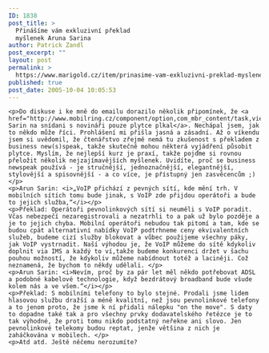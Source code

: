 ```yaml
---
ID: 1838
post_title: >
  Přinášíme vám exkluzivní překlad
  myšlenek Aruna Sarina
author: Patrick Zandl
post_excerpt: ""
layout: post
permalink: >
  https://www.marigold.cz/item/prinasime-vam-exkluzivni-preklad-myslenek-aruna-sarina
published: true
post_date: 2005-10-04 10:05:53
---
```

	<p>Do diskuse i ke mně do emailu dorazilo několik připomínek, že <a href="http://www.mobilring.cz/component/option,com_mbr_content/task,view/id,228/category,operatori/">Arun Sarin na snídani s novináři pouze plytce plkal</a>. Nechápal jsem, jak to někdo může říci. Prohlášení mi přišla jasná a zásadní. Až o víkendu jsem si uvědomil, že čtenářstvo zřejmě nemá tu zkušenost s překladem z business new(s)speak, takže skutečně mohou některá vyjádření působit plytce. Myslím, že nejlepší kurz je praxí, takže pojďme si rovnou přeložit několik nejzajímavějších myšlenek. Uvidíte, proč se business newspeak používá - je stručnější, jednoznačnější, elegantnější, stylovější a spisovnější - a co více, je přístupný jen zasvěcencům ;)</p>
	<p>Arun Sarin: <i>„VoIP přichází z pevných sítí, kde mění trh. V mobilních sítích tomu bude jinak, s VoIP zde přijdou operátoři a bude to jejich služba,“</i></p>
	<p>Překlad: Operátoři pevnolinkových sítí si neuměli s VoIP poradit. Včas nebezpečí nezaregistrovali a nezatrhli to a pak už bylo pozděje a je to jejich chyba. Mobilní operátoři nebudou tak pitomí a tam, kde se budou cpát alternativní nabídky VoIP podtrhneme ceny ekvivalentních služeb, budeme cizí služby blokovat a vůbec použijeme všechny páky, jak VoIP vystrnadit. Naší výhodou je, že VoIP můžeme do sítě kdykoliv doplnit via IMS a každý to ví,takže budeme konkurenci držet v šachu pouhou možností, že kdykoliv můžeme nabídnout totéž a laciněji. Což neznamená, že bychom to někdy udělali. </p>
	<p>Arun Sarin: <i>Nevím, proč by za pár let měl někdo potřebovat ADSL a podobné kabelové technologie, když bezdrátový broadband bude všude kolem nás a ve všem.“</i></p>
	<p>Překlad: S mobilními telefony to bylo stejné. Prodali jsme lidem hlasovou službu dražší a méně kvalitní, než jsou pevnolinkové telefony a to jenom proto, že jsme k ní přidali nálepku "on the move". S daty to dopadne také tak a pro všechny prvky dodavatelského řetězce je to tak výhodné, že proti tomu nikdo podstatný neřekne ani slovo. Jen pevnolinkové telekomy budou reptat, jenže většina z nich je zaháčkována v mobilech. </p>
	<p>Atd atd. Ještě něčemu nerozumíte?
</p>
